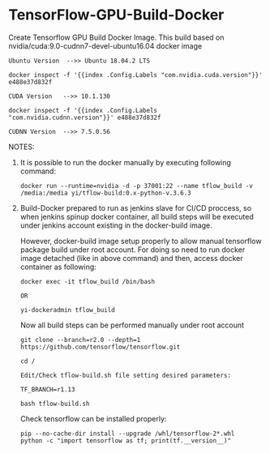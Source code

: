 # TensorFlow-GPU-Build-Docker
Create Tensorflow GPU Build Docker Image. This build based on nvidia/cuda:9.0-cudnn7-devel-ubuntu16.04 docker image
```
Ubuntu Version  -->> Ubuntu 18.04.2 LTS

docker inspect -f '{{index .Config.Labels "com.nvidia.cuda.version"}}' e488e37d832f

CUDA Version   -->> 10.1.130

docker inspect -f '{{index .Config.Labels "com.nvidia.cudnn.version"}}' e488e37d832f

CUDNN Version  -->> 7.5.0.56
```

NOTES:

1. It is possible to run the docker manually by executing following command:
   ``` 
   docker run --runtime=nvidia -d -p 37001:22 --name tflow_build -v /media:/media yi/tflow-build:0.x-python-v.3.6.3
   ```

2. Build-Docker prepared to run as jenkins slave for CI/CD proccess, so when jenkins spinup docker container,
   all build steps will be executed under jenkins account existing in the docker-build image.

   However, docker-build image setup properly to allow manual tensorflow package build under root account.
   For doing so need to run docker image detached (like in above command) and then, access docker container as following:
   ```
   docker exec -it tflow_build /bin/bash
   
   OR
   
   yi-dockeradmin tflow_build
   ```

   Now all build steps can be performed manually under root account
   
   ```
   git clone --branch=r2.0 --depth=1 https://github.com/tensorflow/tensorflow.git

   cd /

   Edit/Check tflow-build.sh file setting desired parameters:

   TF_BRANCH=r1.13
   
   bash tflow-build.sh
   ```
   
   Check tensorflow can be installed properly:
   ```
   pip --no-cache-dir install --upgrade /whl/tensorflow-2*.whl
   python -c "import tensorflow as tf; print(tf.__version__)"
   ```
